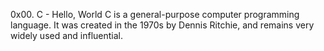 0x00. C - Hello, World
C is a general-purpose computer programming language. It was created in the 1970s by Dennis Ritchie, and remains very widely used and influential.
